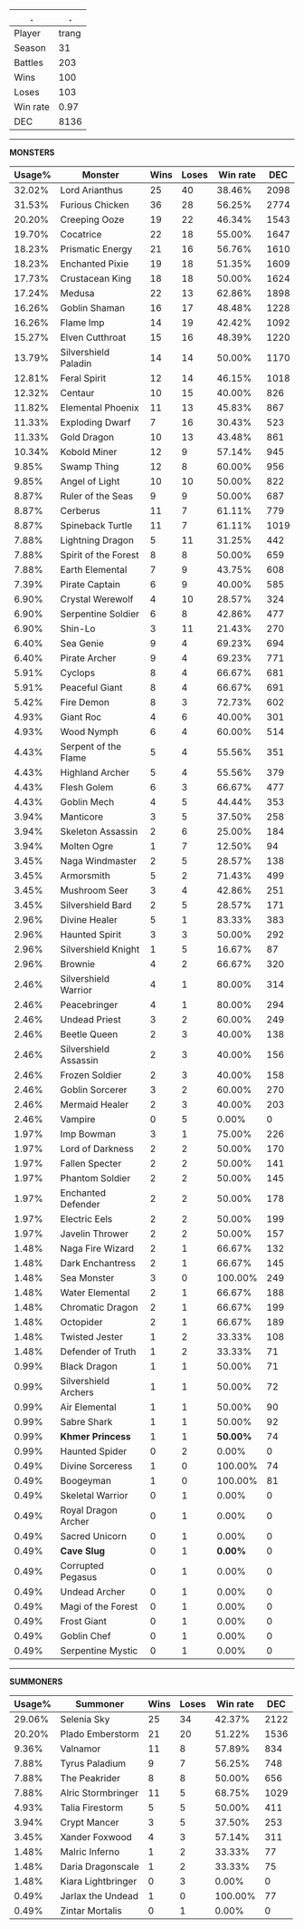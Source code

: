 .|.
|-|-
Player|trang
Season|31
Battles|203
Wins|100
Loses|103
Win rate|0.97
DEC|8136

---
**MONSTERS**

Usage%|Monster|Wins|Loses|Win rate|DEC|
-|-|-|-|-|-|
32.02%|Lord Arianthus|25|40|38.46%|2098|
31.53%|Furious Chicken|36|28|56.25%|2774|
20.20%|Creeping Ooze|19|22|46.34%|1543|
19.70%|Cocatrice|22|18|55.00%|1647|
18.23%|Prismatic Energy|21|16|56.76%|1610|
18.23%|Enchanted Pixie|19|18|51.35%|1609|
17.73%|Crustacean King|18|18|50.00%|1624|
17.24%|Medusa|22|13|62.86%|1898|
16.26%|Goblin Shaman|16|17|48.48%|1228|
16.26%|Flame Imp|14|19|42.42%|1092|
15.27%|Elven Cutthroat|15|16|48.39%|1220|
13.79%|Silvershield Paladin|14|14|50.00%|1170|
12.81%|Feral Spirit|12|14|46.15%|1018|
12.32%|Centaur|10|15|40.00%|826|
11.82%|Elemental Phoenix|11|13|45.83%|867|
11.33%|Exploding Dwarf|7|16|30.43%|523|
11.33%|Gold Dragon|10|13|43.48%|861|
10.34%|Kobold Miner|12|9|57.14%|945|
9.85%|Swamp Thing|12|8|60.00%|956|
9.85%|Angel of Light|10|10|50.00%|822|
8.87%|Ruler of the Seas|9|9|50.00%|687|
8.87%|Cerberus|11|7|61.11%|779|
8.87%|Spineback Turtle|11|7|61.11%|1019|
7.88%|Lightning Dragon|5|11|31.25%|442|
7.88%|Spirit of the Forest|8|8|50.00%|659|
7.88%|Earth Elemental|7|9|43.75%|608|
7.39%|Pirate Captain|6|9|40.00%|585|
6.90%|Crystal Werewolf|4|10|28.57%|324|
6.90%|Serpentine Soldier|6|8|42.86%|477|
6.90%|Shin-Lo|3|11|21.43%|270|
6.40%|Sea Genie|9|4|69.23%|694|
6.40%|Pirate Archer|9|4|69.23%|771|
5.91%|Cyclops|8|4|66.67%|681|
5.91%|Peaceful Giant|8|4|66.67%|691|
5.42%|Fire Demon|8|3|72.73%|602|
4.93%|Giant Roc|4|6|40.00%|301|
4.93%|Wood Nymph|6|4|60.00%|514|
4.43%|Serpent of the Flame|5|4|55.56%|351|
4.43%|Highland Archer|5|4|55.56%|379|
4.43%|Flesh Golem|6|3|66.67%|477|
4.43%|Goblin Mech|4|5|44.44%|353|
3.94%|Manticore|3|5|37.50%|258|
3.94%|Skeleton Assassin|2|6|25.00%|184|
3.94%|Molten Ogre|1|7|12.50%|94|
3.45%|Naga Windmaster|2|5|28.57%|138|
3.45%|Armorsmith|5|2|71.43%|499|
3.45%|Mushroom Seer|3|4|42.86%|251|
3.45%|Silvershield Bard|2|5|28.57%|171|
2.96%|Divine Healer|5|1|83.33%|383|
2.96%|Haunted Spirit|3|3|50.00%|292|
2.96%|Silvershield Knight|1|5|16.67%|87|
2.96%|Brownie|4|2|66.67%|320|
2.46%|Silvershield Warrior|4|1|80.00%|314|
2.46%|Peacebringer|4|1|80.00%|294|
2.46%|Undead Priest|3|2|60.00%|249|
2.46%|Beetle Queen|2|3|40.00%|138|
2.46%|Silvershield Assassin|2|3|40.00%|156|
2.46%|Frozen Soldier|2|3|40.00%|158|
2.46%|Goblin Sorcerer|3|2|60.00%|270|
2.46%|Mermaid Healer|2|3|40.00%|203|
2.46%|Vampire|0|5|0.00%|0|
1.97%|Imp Bowman|3|1|75.00%|226|
1.97%|Lord of Darkness|2|2|50.00%|170|
1.97%|Fallen Specter|2|2|50.00%|141|
1.97%|Phantom Soldier|2|2|50.00%|145|
1.97%|Enchanted Defender|2|2|50.00%|178|
1.97%|Electric Eels|2|2|50.00%|199|
1.97%|Javelin Thrower|2|2|50.00%|157|
1.48%|Naga Fire Wizard|2|1|66.67%|132|
1.48%|Dark Enchantress|2|1|66.67%|145|
1.48%|Sea Monster|3|0|100.00%|249|
1.48%|Water Elemental|2|1|66.67%|188|
1.48%|Chromatic Dragon|2|1|66.67%|199|
1.48%|Octopider|2|1|66.67%|189|
1.48%|Twisted Jester|1|2|33.33%|108|
1.48%|Defender of Truth|1|2|33.33%|71|
0.99%|Black Dragon|1|1|50.00%|71|
0.99%|Silvershield Archers|1|1|50.00%|72|
0.99%|Air Elemental|1|1|50.00%|90|
0.99%|Sabre Shark|1|1|50.00%|92|
0.99%|**Khmer Princess**|1|1|**50.00%**|74|
0.99%|Haunted Spider|0|2|0.00%|0|
0.49%|Divine Sorceress|1|0|100.00%|74|
0.49%|Boogeyman|1|0|100.00%|81|
0.49%|Skeletal Warrior|0|1|0.00%|0|
0.49%|Royal Dragon Archer|0|1|0.00%|0|
0.49%|Sacred Unicorn|0|1|0.00%|0|
0.49%|**Cave Slug**|0|1|**0.00%**|0|
0.49%|Corrupted Pegasus|0|1|0.00%|0|
0.49%|Undead Archer|0|1|0.00%|0|
0.49%|Magi of the Forest|0|1|0.00%|0|
0.49%|Frost Giant|0|1|0.00%|0|
0.49%|Goblin Chef|0|1|0.00%|0|
0.49%|Serpentine Mystic|0|1|0.00%|0|

---
**SUMMONERS**

Usage%|Summoner|Wins|Loses|Win rate|DEC|
-|-|-|-|-|-|
29.06%|Selenia Sky|25|34|42.37%|2122|
20.20%|Plado Emberstorm|21|20|51.22%|1536|
9.36%|Valnamor|11|8|57.89%|834|
7.88%|Tyrus Paladium|9|7|56.25%|748|
7.88%|The Peakrider|8|8|50.00%|656|
7.88%|Alric Stormbringer|11|5|68.75%|1029|
4.93%|Talia Firestorm|5|5|50.00%|411|
3.94%|Crypt Mancer|3|5|37.50%|253|
3.45%|Xander Foxwood|4|3|57.14%|311|
1.48%|Malric Inferno|1|2|33.33%|77|
1.48%|Daria Dragonscale|1|2|33.33%|75|
1.48%|Kiara Lightbringer|0|3|0.00%|0|
0.49%|Jarlax the Undead|1|0|100.00%|77|
0.49%|Zintar Mortalis|0|1|0.00%|0|
